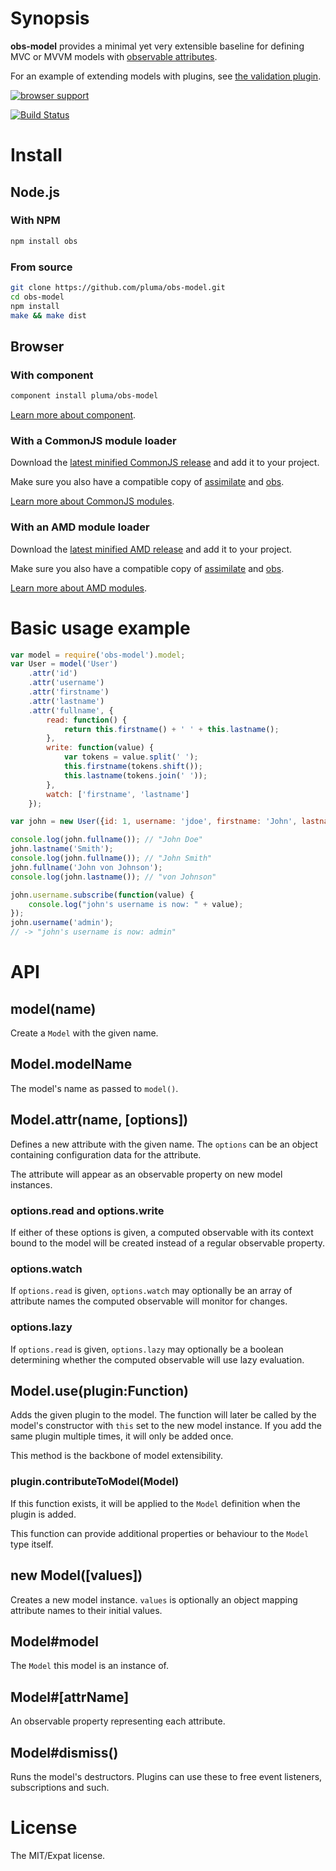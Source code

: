 # Synopsis

**obs-model** provides a minimal yet very extensible baseline for defining MVC or MVVM models with [observable attributes](https://github.com/pluma/obs).

For an example of extending models with plugins, see [the validation plugin](https://github.com/pluma/obs-model-validation).

[![browser support](https://ci.testling.com/pluma/obs-model.png)](https://ci.testling.com/pluma/obs-model)

[![Build Status](https://travis-ci.org/pluma/obs-model.png?branch=master)](https://travis-ci.org/pluma/obs-model)

# Install

## Node.js

### With NPM

```sh
npm install obs
```

### From source

```sh
git clone https://github.com/pluma/obs-model.git
cd obs-model
npm install
make && make dist
```

## Browser

### With component

```sh
component install pluma/obs-model
```

[Learn more about component](https://github.com/component/component).

### With a CommonJS module loader

Download the [latest minified CommonJS release](https://raw.github.com/pluma/obs-model/master/dist/obs-model.min.js) and add it to your project.

Make sure you also have a compatible copy of [assimilate](https://github.com/pluma/assimilate) and [obs](https://github.com/pluma/obs).

[Learn more about CommonJS modules](http://wiki.commonjs.org/wiki/Modules/1.1).

### With an AMD module loader

Download the [latest minified AMD release](https://raw.github.com/pluma/obs-model/master/dist/obs-model.amd.min.js) and add it to your project.

Make sure you also have a compatible copy of [assimilate](https://github.com/pluma/assimilate) and [obs](https://github.com/pluma/obs).

[Learn more about AMD modules](http://requirejs.org/docs/whyamd.html).

# Basic usage example

```javascript
var model = require('obs-model').model;
var User = model('User')
    .attr('id')
    .attr('username')
    .attr('firstname')
    .attr('lastname')
    .attr('fullname', {
        read: function() {
            return this.firstname() + ' ' + this.lastname();
        },
        write: function(value) {
            var tokens = value.split(' ');
            this.firstname(tokens.shift());
            this.lastname(tokens.join(' '));
        },
        watch: ['firstname', 'lastname']
    });

var john = new User({id: 1, username: 'jdoe', firstname: 'John', lastname: 'Doe'});

console.log(john.fullname()); // "John Doe"
john.lastname('Smith');
console.log(john.fullname()); // "John Smith"
john.fullname('John von Johnson');
console.log(john.lastname()); // "von Johnson"

john.username.subscribe(function(value) {
    console.log("john's username is now: " + value);
});
john.username('admin');
// -> "john's username is now: admin"
```

# API

## model(name)

Create a `Model` with the given name.

## Model.modelName

The model's name as passed to `model()`.

## Model.attr(name, [options])

Defines a new attribute with the given name. The `options` can be an object containing configuration data for the attribute.

The attribute will appear as an observable property on new model instances.

### options.read and options.write

If either of these options is given, a computed observable with its context bound to the model will be created instead of a regular observable property.

### options.watch

If `options.read` is given, `options.watch` may optionally be an array of attribute names the computed observable will monitor for changes.

### options.lazy

If `options.read` is given, `options.lazy` may optionally be a boolean determining whether the computed observable will use lazy evaluation.

## Model.use(plugin:Function)

Adds the given plugin to the model. The function will later be called by the model's constructor with `this` set to the new model instance. If you add the same plugin multiple times, it will only be added once.

This method is the backbone of model extensibility.

### plugin.contributeToModel(Model)

If this function exists, it will be applied to the `Model` definition when the plugin is added.

This function can provide additional properties or behaviour to the `Model` type itself.

## new Model([values])

Creates a new model instance. `values` is optionally an object mapping attribute names to their initial values.

## Model#model

The `Model` this model is an instance of.

## Model#[attrName]

An observable property representing each attribute.

## Model#dismiss()

Runs the model's destructors. Plugins can use these to free event listeners, subscriptions and such.

# License

The MIT/Expat license.
